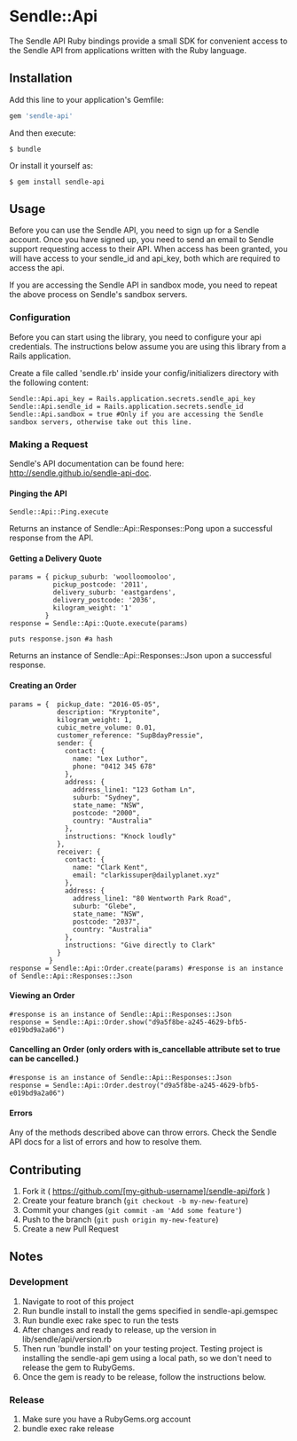 # Sendle::Api

The Sendle API Ruby bindings provide a small SDK for convenient access to the Sendle API from applications written with the Ruby language.

## Installation

Add this line to your application's Gemfile:

```ruby
gem 'sendle-api'
```

And then execute:

    $ bundle

Or install it yourself as:

    $ gem install sendle-api

## Usage

Before you can use the Sendle API, you need to sign up for a Sendle account. Once you have signed up, you need to send an email to Sendle support requesting access to their API. When access has been granted, you will have access to your sendle_id and api_key, both which are required to access the api.

If you are accessing the Sendle API in sandbox mode, you need to repeat the above process on Sendle's sandbox servers.

### Configuration

Before you can start using the library, you need to configure your api credentials. The instructions below assume you are using this library from a Rails application.

Create a file called 'sendle.rb' inside your config/initializers directory with the following content:
```
Sendle::Api.api_key = Rails.application.secrets.sendle_api_key 
Sendle::Api.sendle_id = Rails.application.secrets.sendle_id
Sendle::Api.sandbox = true #Only if you are accessing the Sendle sandbox servers, otherwise take out this line.
```

### Making a Request

Sendle's API documentation can be found here: http://sendle.github.io/sendle-api-doc.

#### Pinging the API
```
Sendle::Api::Ping.execute
```

Returns an instance of Sendle::Api::Responses::Pong upon a successful response from the API. 

#### Getting a Delivery Quote
```
params = { pickup_suburb: 'woolloomooloo',
           pickup_postcode: '2011',
           delivery_suburb: 'eastgardens',
           delivery_postcode: '2036',
           kilogram_weight: '1'
         }
response = Sendle::Api::Quote.execute(params)

puts response.json #a hash 
```

Returns an instance of Sendle::Api::Responses::Json upon a successful response. 

#### Creating an Order
```
params = {  pickup_date: "2016-05-05",
            description: "Kryptonite",
            kilogram_weight: 1,
            cubic_metre_volume: 0.01,
            customer_reference: "SupBdayPressie",
            sender: {
              contact: {
                name: "Lex Luthor",
                phone: "0412 345 678"
              },
              address: {
                address_line1: "123 Gotham Ln",
                suburb: "Sydney",
                state_name: "NSW",
                postcode: "2000",
                country: "Australia"
              },
              instructions: "Knock loudly"
            },
            receiver: {
              contact: {
                name: "Clark Kent",
                email: "clarkissuper@dailyplanet.xyz"
              },
              address: {
                address_line1: "80 Wentworth Park Road",
                suburb: "Glebe",
                state_name: "NSW",
                postcode: "2037",
                country: "Australia"
              },
              instructions: "Give directly to Clark"
            }
          }
response = Sendle::Api::Order.create(params) #response is an instance of Sendle::Api::Responses::Json
```

#### Viewing an Order
```
#response is an instance of Sendle::Api::Responses::Json
response = Sendle::Api::Order.show("d9a5f8be-a245-4629-bfb5-e019bd9a2a06")
```

#### Cancelling an Order (only orders with is_cancellable attribute set to true can be cancelled.)
```
#response is an instance of Sendle::Api::Responses::Json
response = Sendle::Api::Order.destroy("d9a5f8be-a245-4629-bfb5-e019bd9a2a06")
```

#### Errors
Any of the methods described above can throw errors. Check the Sendle API docs for a list of errors and how to resolve them. 


## Contributing

1. Fork it ( https://github.com/[my-github-username]/sendle-api/fork )
2. Create your feature branch (`git checkout -b my-new-feature`)
3. Commit your changes (`git commit -am 'Add some feature'`)
4. Push to the branch (`git push origin my-new-feature`)
5. Create a new Pull Request

## Notes
### Development
1. Navigate to root of this project
2. Run bundle install to install the gems specified in sendle-api.gemspec
3. Run bundle exec rake spec to run the tests
4. After changes and ready to release, up the version in lib/sendle/api/version.rb
5. Then run 'bundle install' on your testing project. Testing project is installing the sendle-api gem using a local path, so we don't need to release the gem to RubyGems.
6. Once the gem is ready to be release, follow the instructions below.

### Release
1. Make sure you have a RubyGems.org account
2. bundle exec rake release
